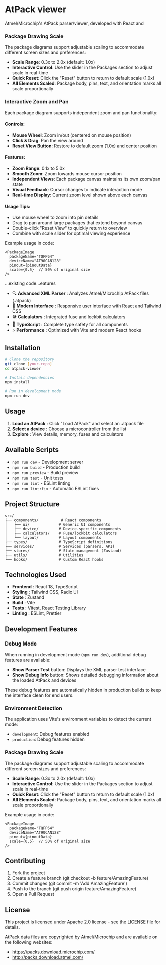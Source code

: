 # AtPack viewer

Atmel/Microchip's AtPack parser/viewer, developed with React and

### Package Drawing Scale

The package diagrams support adjustable scaling to accommodate different screen sizes and preferences:

- **Scale Range**: 0.3x to 2.0x (default: 1.0x)
- **Interactive Control**: Use the slider in the Packages section to adjust scale in real-time
- **Quick Reset**: Click the "Reset" button to return to default scale (1.0x)
- **All Elements Scaled**: Package body, pins, text, and orientation marks all scale proportionally

### Interactive Zoom and Pan

Each package diagram supports independent zoom and pan functionality:

#### Controls:
- **Mouse Wheel**: Zoom in/out (centered on mouse position)
- **Click & Drag**: Pan the view around
- **Reset View Button**: Restore to default zoom (1.0x) and center position

#### Features:
- **Zoom Range**: 0.1x to 5.0x
- **Smooth Zoom**: Zoom towards mouse cursor position
- **Independent Views**: Each package canvas maintains its own zoom/pan state
- **Visual Feedback**: Cursor changes to indicate interaction mode
- **Real-time Display**: Current zoom level shown above each canvas

#### Usage Tips:
- Use mouse wheel to zoom into pin details
- Drag to pan around large packages that extend beyond canvas
- Double-click "Reset View" to quickly return to overview
- Combine with scale slider for optimal viewing experience

Example usage in code:
```tsx
<PackageImage 
  packageName="TQFP64"
  deviceName="AT90CAN128"
  pinout={pinoutData}
  scale={0.5}  // 50% of original size
/>
```

...existing code...eatures

- 🔍 **Advanced XML Parser** : Analyzes Atmel/Microchip AtPack files (.atpack)
- 📱 **Modern Interface** : Responsive user interface with React and Tailwind CSS
- 🛠️ **Calculators** : Integrated fuse and lockbit calculators
- 🔧 **TypeScript** : Complete type safety for all components
- ⚡ **Performance** : Optimized with Vite and modern React hooks

## Installation

```bash
# Clone the repository
git clone [your-repo]
cd atpack-viewer

# Install dependencies
npm install

# Run in development mode
npm run dev
```

## Usage

1. **Load an AtPack** : Click "Load AtPack" and select an .atpack file
2. **Select a device** : Choose a microcontroller from the list
3. **Explore** : View details, memory, fuses and calculators

## Available Scripts

- `npm run dev` - Development server
- `npm run build` - Production build
- `npm run preview` - Build preview
- `npm run test` - Unit tests
- `npm run lint` - ESLint linting
- `npm run lint:fix` - Automatic ESLint fixes

## Project Structure

```
src/
├── components/          # React components
│   ├── ui/             # Generic UI components
│   ├── device/         # Device-specific components
│   ├── calculators/    # Fuse/lockbit calculators
│   └── layout/         # Layout components
├── types/              # TypeScript definitions
├── services/           # Services (parsers, API)
├── stores/             # State management (Zustand)
├── utils/              # Utilities
└── hooks/              # Custom React hooks
```

## Technologies Used

- **Frontend** : React 18, TypeScript
- **Styling** : Tailwind CSS, Radix UI
- **State** : Zustand
- **Build** : Vite
- **Tests** : Vitest, React Testing Library
- **Linting** : ESLint, Prettier

## Development Features

### Debug Mode

When running in development mode (`npm run dev`), additional debug features are available:

- **Show Parser Test** button: Displays the XML parser test interface
- **Show Debug Info** button: Shows detailed debugging information about the loaded AtPack and devices

These debug features are automatically hidden in production builds to keep the interface clean for end users.

### Environment Detection

The application uses Vite's environment variables to detect the current mode:
- `development`: Debug features enabled
- `production`: Debug features hidden

### Package Drawing Scale

The package diagrams support adjustable scaling to accommodate different screen sizes and preferences:

- **Scale Range**: 0.3x to 2.0x (default: 1.0x)
- **Interactive Control**: Use the slider in the Packages section to adjust scale in real-time
- **Quick Reset**: Click the "Reset" button to return to default scale (1.0x)
- **All Elements Scaled**: Package body, pins, text, and orientation marks all scale proportionally

Example usage in code:
```tsx
<PackageImage 
  packageName="TQFP64"
  deviceName="AT90CAN128"
  pinout={pinoutData}
  scale={0.5}  // 50% of original size
/>
```

## Contributing

1. Fork the project
2. Create a feature branch (git checkout -b feature/AmazingFeature)
3. Commit changes (git commit -m 'Add AmazingFeature')
4. Push to the branch (git push origin feature/AmazingFeature)
5. Open a Pull Request

## License

This project is licensed under Apache 2.0 license - see the [LICENSE](LICENSE) file for details.

AtPack data files are copyrighted by Atmel/Microchip and are available on the following websites:

- https://packs.download.microchip.com/
- http://packs.download.atmel.com/
